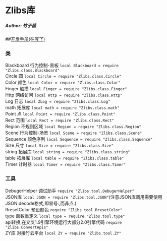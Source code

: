 # Zlibs库  
##### Author: 竹子菌  
##[开发手册(在写了)](https://www.yuque.com/zhuzijun/zlib)


### 类  
Blackboard 行为控制-黑板 `local Blackboard = require "Zlibs.class.Blackboard"`  
Circle 圆 `local Circle = require "Zlibs.class.Circle"`  
Color 颜色 `local Color = require "Zlibs.class.Color"`  
Finger 触摸 `local Finger = require "Zlibs.class.Finger"`  
Http 网络访问 `local Http = require "Zlibs.class.Http"`  
Log 日志 `local ZLog = require "Zlibs.class.Log"`  
math 拓展库 `local math = require "Zlibs.class.math"`  
Point 点 `local Point = require "Zlibs.class.Point"`  
Rect 范围 `local Rect = require "Zlibs.class.Rect"`  
Region 不规则区域 `local Region = require "Zlibs.class.Region"`  
Scene 行为控制-场景 `local Scene = require "Zlibs.class.Scene"`  
Sequence 颜色序列 `local Sequence = require "Zlibs.class.Sequence"`  
Size 尺寸 `local Size = require "Zlibs.class.Size"`  
string 拓展库 `local string = require "Zlibs.class.string"`  
table 拓展库 `local table = require "Zlibs.class.table"`  
Timer 计时器 `local Timer = require "Zlibs.class.Timer"`  
### 工具  
DebugerHelper 调试助手 `require "Zlibs.tool.DebugerHelper"`  
JSON库 `local JSON = require "Zlibs.tool.JSON"`(注意JSON库调用需要使用JSON:decode格式,即冒号:,而非点.)  
RresetColor 预设颜色 `require "Zlibs.tool.RresetColor"`  
type 函数重定义 `local type = require "Zlibs.tool.type"`  
api转换,在叉叉1.9引擎环境运行大部分2.0引擎代码 `require "Zlibs.ConvertApis"`  
ZY库 对接竹云平台 `local ZY = require "Zlibs.tool.ZY"`
